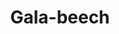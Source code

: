 ---
layout: artwork-detail
title: "Gala-beech"
category: "Site Specific"
category_url: "/site-specific/"
images:
  - file: "site-specific/gala-beech/IMG_0226.jpg"
---